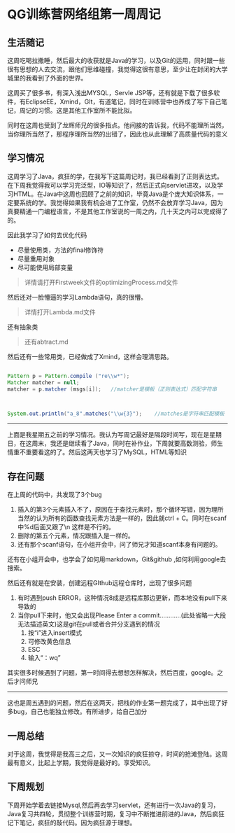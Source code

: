 # QG训练营网络组第一周周记
## 生活随记
这周吃喝拉撒睡，然后最大的收获就是Java的学习，以及Git的运用，同时跟一些很有思想的人去交流，跟他们思维碰撞，我觉得这很有意思，至少让在封闭的大学城里的我看到了外面的世界。

这周买了很多书，有深入浅出MYSQL，Servle JSP等，还有就是下载了很多软件，有EclipseEE，Xmind，GIt，有道笔记，同时在训练营中也养成了写下自己笔记，周记的习惯。这是其他工作室所不能比拟。

同时在这周也受到了龙辉师兄的很多指点。他间接的告诉我，代码不能理所当然，当你理所当然了，那程序理所当然的出错了，因此也从此理解了高质量代码的意义
## 学习情况
这周学习了Java，疯狂的学，在我写下这篇周记时，我已经看到了正则表达式。在下周我觉得我可以学习完泛型，IO等知识了，然后正式向servlet进攻，以及学习HTML。在Java中这周也回顾了之前的知识，毕竟Java是个庞大知识体系，一定要系统的学。我觉得如果我有机会进了工作室，仍然不会放弃学习Java，因为真要精通一门编程语言，不是其他工作室说的一周之内，几十天之内可以完成得了的。

因此我学习了如何去优化代码

- 尽量使用类，方法的final修饰符
- 尽量重用对象
- 尽可能使用局部变量
> 详情请打开Firstweek文件的optimizingProcess.md文件

然后还对一脸懵逼的学习Lambda语句，真的很懵。
>详情打开Lambda.md文件

还有抽象类

> 还有abtract.md



然后还有一些常用类，已经做成了Xmind，这样会理清思路。


>

```Java

Pattern p = Pattern.compile ("re\\w*");
Matcher matcher = null;
matcher = p.matcher (msgs[i]);   //matcher是模板（正则表达式）匹配字符串



System.out.println("a_8".matches("\\w{3}");    //matches是字符串匹配模板（正则表达式）
```

---
上面是我星期五之前的学习情况。我认为写周记最好是隔段时间写，现在是星期日，在这周末，我还是继续看了Java，同时在补作业，下周就要高数测验，师生情重不重要看这的了。然后这两天也学习了MySQL，HTML等知识

## 存在问题
在上周的代码中，共发现了3个bug
1. 插入的第3个元素插入不了，原因在于查找元素时，那个循环写错，因为理所当然的认为所有的函数查找元素方法是一样的，因此就ctrl + C。同时在scanf中%d后面又跟了\n
这样是不行的。
2. 删除的第五个元素，情况跟插入是一样的。
3. 还有那个scanf语句，在小组开会中，问了师兄才知道scanf本身有问题的。

还有在小组开会中，也学会了如何用markdown，Git&github
,如何利用google去搜索。

然后还有就是在安装，创建远程GIthub远程仓库时，出现了很多问题
1. 有时遇到push ERROR，这种情况8成是远程库那边更新，而本地没有pull下来导致的
2. 当你pull下来时，他又会出现Please Enter a commit............(此处省略一大段无法描述英文)这是git在pull或者合并分支遇到的情况
    1. 按“i”进入insert模式
    2. 可修改黄色信息
    3. ESC
    4. 输入“：wq”

其实很多时候遇到了问题，第一时间得去想想怎样解决，然后百度，google。之后才问师兄


---
这也是周五遇到的问题，然后在这两天，把栈的作业第一题完成了，其中出现了好多bug，自己也能独立修改。有所进步，给自己加分

## 一周总结
对于这周，我觉得是我高三之后，又一次知识的疯狂掠夺，时间的抢滩登陆。这周最有意义，比起上学期，我觉得是最好的。享受知识。

## 下周规划

下周开始学着去链接Mysql,然后再去学习servlet，还有进行一次Java的复习，Java复习共四轮，贯彻整个训练营时期，复习中不断推进前进的Java，然后疯狂记下笔记，疯狂的敲代码。因为疯狂源于理想。





